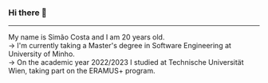 ### Hi there 👋
---
My name is Simão Costa and I am 20 years old.  
-> I'm currently taking a Master's degree in Software Engineering at University of Minho.  
-> On the academic year 2022/2023 I studied at Technische Universität Wien, taking part on the ERAMUS+ program.
